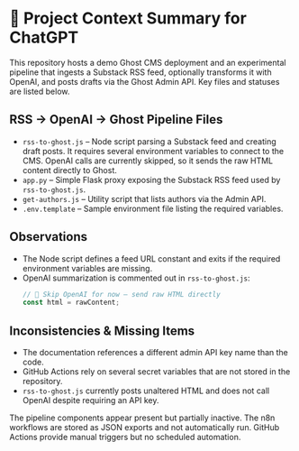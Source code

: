 # 🧠 Project Context Summary for ChatGPT

This repository hosts a demo Ghost CMS deployment and an experimental pipeline that ingests a Substack RSS feed, optionally transforms it with OpenAI, and posts drafts via the Ghost Admin API. Key files and statuses are listed below.

## RSS → OpenAI → Ghost Pipeline Files

- `rss-to-ghost.js` – Node script parsing a Substack feed and creating draft posts. It requires several environment variables to connect to the CMS. OpenAI calls are currently skipped, so it sends the raw HTML content directly to Ghost.
- `app.py` – Simple Flask proxy exposing the Substack RSS feed used by `rss-to-ghost.js`.
- `get-authors.js` – Utility script that lists authors via the Admin API.
- `.env.template` – Sample environment file listing the required variables.

## Observations
- The Node script defines a feed URL constant and exits if the required environment variables are missing.
- OpenAI summarization is commented out in `rss-to-ghost.js`:
  ```javascript
  // 🛑 Skip OpenAI for now — send raw HTML directly
  const html = rawContent;
  ```

## Inconsistencies & Missing Items

- The documentation references a different admin API key name than the code.
- GitHub Actions rely on several secret variables that are not stored in the repository.
- `rss-to-ghost.js` currently posts unaltered HTML and does not call OpenAI despite requiring an API key.

The pipeline components appear present but partially inactive. The n8n workflows are stored as JSON exports and not automatically run. GitHub Actions provide manual triggers but no scheduled automation.
